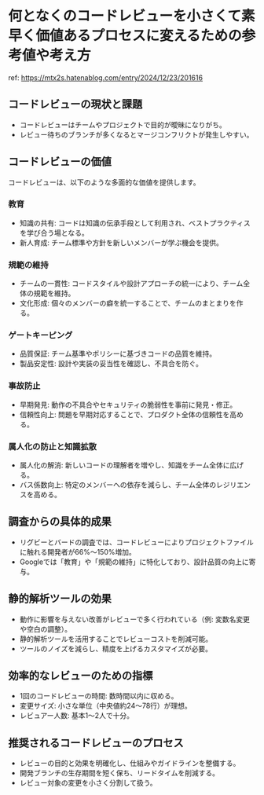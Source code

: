 # 何となくのコードレビューを小さくて素早く価値あるプロセスに変えるための参考値や考え方

ref: <https://mtx2s.hatenablog.com/entry/2024/12/23/201616>

## コードレビューの現状と課題

- コードレビューはチームやプロジェクトで目的が曖昧になりがち。
- レビュー待ちのブランチが多くなるとマージコンフリクトが発生しやすい。

## コードレビューの価値

コードレビューは、以下のような多面的な価値を提供します。

### 教育

- 知識の共有: コードは知識の伝承手段として利用され、ベストプラクティスを学び合う場となる。
- 新人育成: チーム標準や方針を新しいメンバーが学ぶ機会を提供。

### 規範の維持

- チームの一貫性: コードスタイルや設計アプローチの統一により、チーム全体の規範を維持。
- 文化形成: 個々のメンバーの癖を統一することで、チームのまとまりを作る。

### ゲートキーピング

- 品質保証: チーム基準やポリシーに基づきコードの品質を維持。
- 製品安定性: 設計や実装の妥当性を確認し、不具合を防ぐ。

### 事故防止

- 早期発見: 動作の不具合やセキュリティの脆弱性を事前に発見・修正。
- 信頼性向上: 問題を早期対応することで、プロダクト全体の信頼性を高める。

### 属人化の防止と知識拡散

- 属人化の解消: 新しいコードの理解者を増やし、知識をチーム全体に広げる。
- バス係数向上: 特定のメンバーへの依存を減らし、チーム全体のレジリエンスを高める。

## 調査からの具体的成果

- リグビーとバードの調査では、コードレビューによりプロジェクトファイルに触れる開発者が66%～150%増加。
- Googleでは「教育」や「規範の維持」に特化しており、設計品質の向上に寄与。

## 静的解析ツールの効果

- 動作に影響を与えない改善がレビューで多く行われている（例: 変数名変更や空白の調整）。
- 静的解析ツールを活用することでレビューコストを削減可能。
- ツールのノイズを減らし、精度を上げるカスタマイズが必要。

## 効率的なレビューのための指標

- 1回のコードレビューの時間: 数時間以内に収める。
- 変更サイズ: 小さな単位（中央値約24～78行）が理想。
- レビュアー人数: 基本1～2人で十分。

## 推奨されるコードレビューのプロセス

- レビューの目的と効果を明確化し、仕組みやガイドラインを整備する。
- 開発ブランチの生存期間を短く保ち、リードタイムを削減する。
- レビュー対象の変更を小さく分割して扱う。

